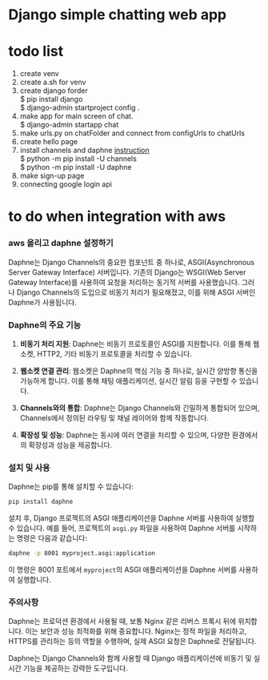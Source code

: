 # Django simple chatting web app

# todo list
1. create venv  
2. create a.sh for venv  
3. create django forder  
  $ pip install django  
  $ django-admin startproject config .    
4. make app for main screen of chat.  
  $ django-admin startapp chat  
5. make urls.py on chatFolder and connect from configUrls to chatUrls  
6. create hello page  
7. install channels and daphne <a href='https://www.geeksforgeeks.org/realtime-chat-app-using-django/'>instruction</a>  
  $ python -m pip install -U channels  
  $ python -m pip install -U daphne
8. make sign-up page
9. connecting google login api



  
#
#
#
# to do when integration with aws
### aws 올리고 daphne 설정하기
Daphne는 Django Channels의 중요한 컴포넌트 중 하나로, ASGI(Asynchronous Server Gateway Interface) 서버입니다. 기존의 Django는 WSGI(Web Server Gateway Interface)를 사용하여 요청을 처리하는 동기적 서버를 사용했습니다. 그러나 Django Channels의 도입으로 비동기 처리가 필요해졌고, 이를 위해 ASGI 서버인 Daphne가 사용됩니다.

### Daphne의 주요 기능

1. **비동기 처리 지원**: Daphne는 비동기 프로토콜인 ASGI를 지원합니다. 이를 통해 웹소켓, HTTP2, 기타 비동기 프로토콜을 처리할 수 있습니다.

2. **웹소켓 연결 관리**: 웹소켓은 Daphne의 핵심 기능 중 하나로, 실시간 양방향 통신을 가능하게 합니다. 이를 통해 채팅 애플리케이션, 실시간 알림 등을 구현할 수 있습니다.

3. **Channels와의 통합**: Daphne는 Django Channels와 긴밀하게 통합되어 있으며, Channels에서 정의된 라우팅 및 채널 레이어와 함께 작동합니다.

4. **확장성 및 성능**: Daphne는 동시에 여러 연결을 처리할 수 있으며, 다양한 환경에서의 확장성과 성능을 제공합니다.

### 설치 및 사용

Daphne는 pip를 통해 설치할 수 있습니다:

```bash
pip install daphne
```

설치 후, Django 프로젝트의 ASGI 애플리케이션을 Daphne 서버를 사용하여 실행할 수 있습니다. 예를 들어, 프로젝트의 `asgi.py` 파일을 사용하여 Daphne 서버를 시작하는 명령은 다음과 같습니다:

```bash
daphne -p 8001 myproject.asgi:application
```

이 명령은 8001 포트에서 `myproject`의 ASGI 애플리케이션을 Daphne 서버를 사용하여 실행합니다.

### 주의사항

Daphne는 프로덕션 환경에서 사용될 때, 보통 Nginx 같은 리버스 프록시 뒤에 위치합니다. 이는 보안과 성능 최적화를 위해 중요합니다. Nginx는 정적 파일을 처리하고, HTTPS를 관리하는 등의 역할을 수행하며, 실제 ASGI 요청은 Daphne로 전달됩니다.

Daphne는 Django Channels와 함께 사용할 때 Django 애플리케이션에 비동기 및 실시간 기능을 제공하는 강력한 도구입니다.